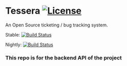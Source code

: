 # Tessera [![License](https://img.shields.io/badge/license-AGPLv3-blue.svg)](https://github.com/chasinglogic/tessera/blob/master/LICENSE)
An Open Source ticketing / bug tracking system.

Stable: [![Build Status](https://travis-ci.org/chasinglogic/tessera.svg?branch=master)](https://travis-ci.org/chasinglogic/tessera)

Nightly: [![Build Status](https://travis-ci.org/chasinglogic/tessera.svg?branch=develop)](https://travis-ci.org/chasinglogic/tessera)

### This repo is for the backend API of the project
